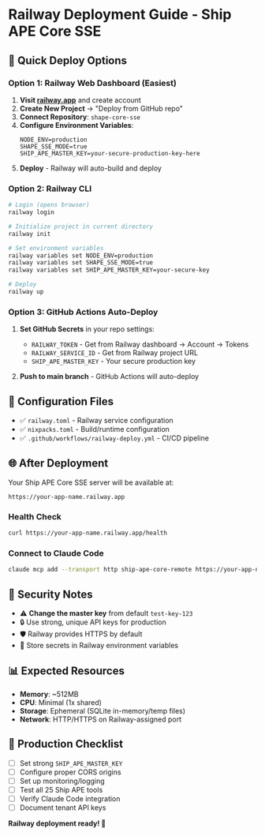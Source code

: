 # Railway Deployment Guide - Ship APE Core SSE

## 🚀 Quick Deploy Options

### Option 1: Railway Web Dashboard (Easiest)

1. **Visit [railway.app](https://railway.app)** and create account
2. **Create New Project** → "Deploy from GitHub repo"
3. **Connect Repository**: `shape-core-sse`
4. **Configure Environment Variables**:
   ```
   NODE_ENV=production
   SHAPE_SSE_MODE=true
   SHIP_APE_MASTER_KEY=your-secure-production-key-here
   ```
5. **Deploy** - Railway will auto-build and deploy

### Option 2: Railway CLI

```bash
# Login (opens browser)
railway login

# Initialize project in current directory
railway init

# Set environment variables
railway variables set NODE_ENV=production
railway variables set SHAPE_SSE_MODE=true
railway variables set SHIP_APE_MASTER_KEY=your-secure-key

# Deploy
railway up
```

### Option 3: GitHub Actions Auto-Deploy

1. **Set GitHub Secrets** in your repo settings:
   - `RAILWAY_TOKEN` - Get from Railway dashboard → Account → Tokens
   - `RAILWAY_SERVICE_ID` - Get from Railway project URL
   - `SHIP_APE_MASTER_KEY` - Your secure production key

2. **Push to main branch** - GitHub Actions will auto-deploy

## 🔧 Configuration Files

- ✅ `railway.toml` - Railway service configuration
- ✅ `nixpacks.toml` - Build/runtime configuration  
- ✅ `.github/workflows/railway-deploy.yml` - CI/CD pipeline

## 🌐 After Deployment

Your Ship APE Core SSE server will be available at:
```
https://your-app-name.railway.app
```

### Health Check
```bash
curl https://your-app-name.railway.app/health
```

### Connect to Claude Code
```bash
claude mcp add --transport http ship-ape-core-remote https://your-app-name.railway.app/mcp --header "Authorization: Bearer your-api-key"
```

## 🔐 Security Notes

- ⚠️ **Change the master key** from default `test-key-123`
- 🔒 Use strong, unique API keys for production
- 🛡️ Railway provides HTTPS by default
- 🔑 Store secrets in Railway environment variables

## 📊 Expected Resources

- **Memory**: ~512MB
- **CPU**: Minimal (1x shared)
- **Storage**: Ephemeral (SQLite in-memory/temp files)
- **Network**: HTTP/HTTPS on Railway-assigned port

## 🎯 Production Checklist

- [ ] Set strong `SHIP_APE_MASTER_KEY`
- [ ] Configure proper CORS origins
- [ ] Set up monitoring/logging
- [ ] Test all 25 Ship APE tools
- [ ] Verify Claude Code integration
- [ ] Document tenant API keys

**Railway deployment ready! 🚀**